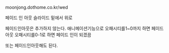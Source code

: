 moonjong.dothome.co.kr/wed

페이드 인 아웃 슬라이드 
밑에서 위로 

페이드인아웃은 추가하지 않는다.
애니메이션기능으로 오패시티를1~0까지 하면 페이드 아웃
오패시티를0-1로 하면 페이드 인이 되겠끔

또는 페이드인아웃해도 된다.